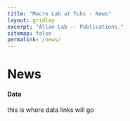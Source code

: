 ```yaml
---
title: "Macro Lab at Tuks - News"
layout: gridlay
excerpt: "Allan Lab -- Publications."
sitemap: false
permalink: /news/
---
```



# News


<div class="well">
  <h4>Data</h4>
  <p>this is where data links will go</p>
</div>